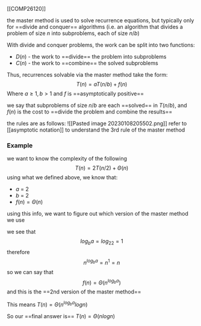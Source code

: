 [[COMP26120]]

the master method is used to solve recurrence equations, but typically only for ==divide and conquer== algorithms (i.e. an algorithm that divides a problem of size $n$ into subproblems, each of size $n/b$)

With divide and conquer problems, the work can be split into two functions:
- $D(n)$ - the work to ==divide== the problem into subproblems
- $C(n)$ - the work to ==combine== the solved subproblems

Thus, recurrences solvable via the master method take the form:
$$T(n) = aT(n/b) + f(n)$$
Where $a \geq 1, b > 1$ and $f$ is ==asymptotically positive==

we say that subproblems of size $n/b$ are each ==solved== in $T(n/b)$, and $f(n)$ is the cost to ==divide the problem and combine the results==

the rules are as follows:
![[Pasted image 20230108205502.png]]
refer to [[asymptotic notation]] to understand the 3rd rule of the master method

### Example
we want to know the complexity of the following
$$T(n) = 2T(n/2) + \Theta(n)$$
using what we defined above, we know that:
- $a$ = 2
- $b$ = 2
- $f(n) = \Theta(n)$

using this info, we want to figure out which version of the master method we use

we see that
$$log_ba = log_22 = 1$$
therefore
$$n^{log_ba} = n^1 = n$$
so we can say that
$$f(n) = \Theta(n^{log_ba})$$
and this is the ==2nd version of the master method==

This means $T(n) = \Theta(n^{log_ba}logn)$

So our ==final answer is== $T(n) = \Theta(nlogn)$
